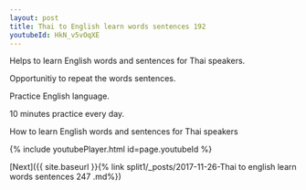 ```yaml
---
layout: post
title: Thai to English learn words sentences 192 
youtubeId: HkN_v5vOqXE
---
```

 
 
Helps to learn English words and sentences for Thai speakers.

Opportunitiy to repeat the words sentences. 

Practice English language. 
 
10 minutes practice every day. 
 
How to learn English words and sentences for Thai speakers 
 
{% include youtubePlayer.html id=page.youtubeId %}
 
 
[Next]({{ site.baseurl }}{% link  split1/_posts/2017-11-26-Thai to english learn words sentences 247 .md%})
 
